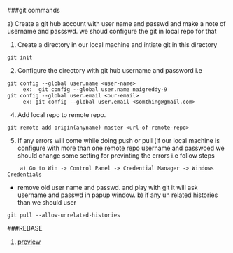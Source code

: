 ###git commands

a) Create a git hub account with user name and passwd and make a note of username and passswd.
we shoud configure the git in local repo for that 
1) Create a directory in our local machine and intiate git in this directory
```
git init
```
2) Configure the directory with git hub username and password i.e
```
git config --global user.name <user-name>
     ex:  git config --global user.name naigreddy-9 
git config --global user.email <our-email> 
     ex: git config --global user.email <somthing@gmail.com>
```     
4) Add local repo to remote repo.
```
git remote add origin(anyname) master <url-of-remote-repo>
```
5) If any errors will come while doing  push or pull (if our local machine is configure with more than one remote repo username and passwoed we should change some setting for previnting the errors i.e follow steps
```
    a) Go to Win -> Control Panel -> Credential Manager -> Windows Credentials
```
 * remove old user name and passwd.
and play with git it will ask username and passwd in papup window.
    b) if any un related histories than we should user
```     
git pull --allow-unrelated-histories	

```

###REBASE

1) [preview](./images/Rebase.png)
